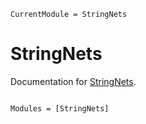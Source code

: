 ```@meta
CurrentModule = StringNets
```

# StringNets

Documentation for [StringNets](https://github.com/xiaoyu-dong/StringNets.jl).

```@index
```

```@autodocs
Modules = [StringNets]
```

